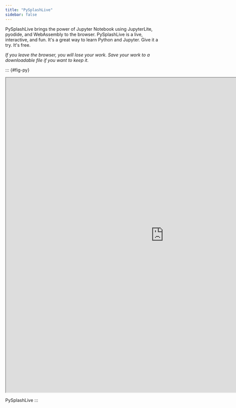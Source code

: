 ```yaml
---
title: "PySplashLive"
sidebar: false
---
```


PySplashLive brings the power of Jupyter Notebook using JupyterLite, pyodide,
and WebAssembly to the browser. PySplashLive is a live, interactive, and
fun. It's a great way to learn Python and Jupyter. Give it a try. It's free.

*If you leave the browser, you will lose your work. Save your work to a
downloadable file if you want to keep it.*

::: {#fig-py}

<iframe width="1000" height="1000" src="https://willingc.github.io/pysplashlive"></iframe>

PySplashLive
:::